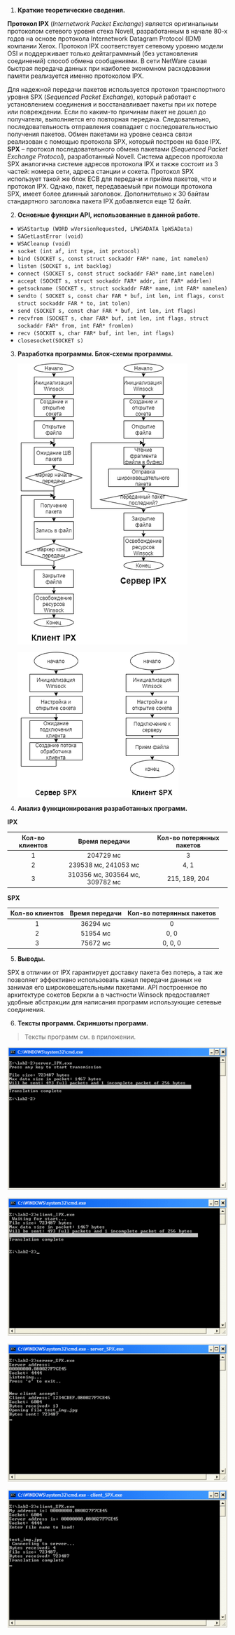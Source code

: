 1. **Краткие теоретические сведения.**

**Протокол IPX** (*Internetwork Packet Exchange*) является оригинальным протоколом сетевого уровня стека Novell, разработанным в начале 80-х годов на основе протокола Internetwork Datagram Protocol (IDM) компании Xerox.
Протокол IPX соответствует сетевому уровню модели OSI и поддерживает только дейтаграммный (без установления соединений) способ обмена сообщениями. В сети NetWare самая быстрая передача данных при наиболее экономном расходовании памяти реализуется именно протоколом IPX.

Для надежной передачи пакетов используется протокол транспортного уровня SPX (*Sequenced Packet Exchange*), который работает с установлением соединения и восстанавливает пакеты при их потере или повреждении. Если по каким-то причинам пакет не дошел до получателя, выполняется его повторная передача. Следовательно, последовательность отправления совпадает с последовательностью получения пакетов. Обмен пакетами на уровне сеанса связи реализован с помощью протокола SPX, который построен на базе IPX.
**SPX** – протокол последовательного обмена пакетами (*Sequenced Packet Exchange Protocol*), разработанный Novell. Система адресов протокола SPX аналогична системе адресов протокола IPX и также состоит из 3 частей: номера сети, адреса станции и сокета. Протокол SPX использует такой же блок ECB для передачи и приёма пакетов, что и протокол IPX. Однако, пакет, передаваемый при помощи протокола SPX, имеет более длинный заголовок. Дополнительно к 30 байтам стандартного заголовка пакета IPX добавляется еще 12 байт. 


2. **Основные функции API, использованные в данной работе.**
   
* `WSAStartup (WORD wVersionRequested, LPWSADATA lpWSAData)` 
* `SAGetLastError (void)`
* `WSACleanup (void)`
* `socket (int af, int type, int protocol)`
* `bind (SOCKET s, const struct sockaddr FAR* name, int namelen)`
* `listen (SOCKET s, int backlog)`
* `connect (SOCKET s, const struct sockaddr FAR* name,int namelen)`
* `accept (SOCKET s, struct sockaddr FAR* addr, int FAR* addrlen)`
* `getsockname (SOCKET s, struct sockaddr FAR* name, int FAR* namelen)`
* `sendto ( SOCKET s, const char FAR * buf, int len, int flags, const struct sockaddr FAR * to, int tolen)`
* `send (SOCKET s, const char FAR * buf, int len, int flags)`
* `recvfrom (SOCKET s, char FAR* buf, int len, int flags, struct sockaddr FAR* from, int FAR* fromlen)`
* `recv (SOCKET s, char FAR* buf, int len, int flags)`
* `closesocket(SOCKET s)`


3. **Разработка программы. Блок-схемы программы.**

    ![Блок схемы программы сервер/клиент IPX](./files/ipx_sch.png)

    ![Блок схемы программы сервер/клиент SPX](./files/spx_sch.png)

4. **Анализ функционирования разработанных программ.**

**IPX**

| Кол-во клиентов |         Время передачи        | Кол-во потерянных пакетов |
|:---------------:|:-----------------------------:|:-------------------------:|
|        1        |           204729 мс           |             3             |
|        2        |      239538 мс, 241053 мс      |            4, 1            |
|        3        | 310356 мс, 303564 мс, 309782 мс |        215, 189, 204        |

**SPX**

| Кол-во клиентов | Время передачи | Кол-во потерянных пакетов |
|:---------------:|:--------------:|:-------------------------:|
|        1        |    36294 мс    |             0             |
|        2        |    51954 мс    |            0, 0            |
|        3        |    75672 мс    |           0, 0, 0           |

5. **Выводы.**

SPX в отличии от IPX гарантирует доставку пакета без потерь, а так же позволяет эффективно использовать канал передачи данных не занимая его широковещательными пакетами. API построенное по архитектуре сокетов Беркли а в частности Winsock предоставляет удобные абстракции для написания программ использующие сетевые соединения.

6. **Тексты программ. Скриншоты программ.**

>Тексты программ см. в приложении.

![Программа-сервер IPX](./files/ipx_server.png)

![Программа-клинет IPX](./files/ipx_client.png)

![Программа-сервер SPX](./files/spx_server.png)

![Программа-клинет SPX](./files/spx_client.png)
